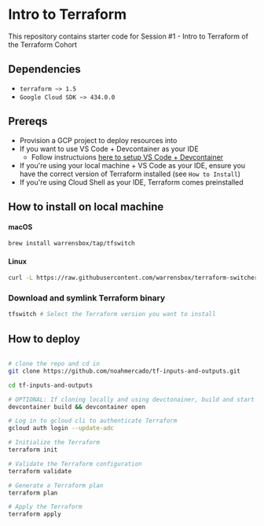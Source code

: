 # Intro to Terraform
This repository contains starter code for Session #1 - Intro to Terraform of the Terraform Cohort

## Dependencies
- `terraform ~> 1.5`
- `Google Cloud SDK ~> 434.0.0`

## Prereqs
- Provision a GCP project to deploy resources into
- If you want to use VS Code + Devcontainer as your IDE
  - Follow instructuions [here to setup VS Code + Devcontainer ](https://code.visualstudio.com/docs/devcontainers/tutorial)
- If you're using your local machine + VS Code as your IDE, ensure you have the correct version of Terraform installed (see `How to Install`)
- If you're using Cloud Shell as your IDE, Terraform comes preinstalled

## How to install on local machine
#### macOS
``` bash
brew install warrensbox/tap/tfswitch  
```
  
#### Linux
``` bash
curl -L https://raw.githubusercontent.com/warrensbox/terraform-switcher/release/install.sh | bash
```

### Download and symlink Terraform binary
``` bash
tfswitch # Select the Terraform version you want to install
```

## How to deploy
```bash

# clone the repo and cd in
git clone https://github.com/noahmercado/tf-inputs-and-outputs.git

cd tf-inputs-and-outputs

# OPTIONAL: If cloning locally and using devctonainer, build and start the VS Code devcontainer which includes all the required tooling to depoy
devcontainer build && devcontainer open

# Log in to gcloud cli to authenticate Terraform
gcloud auth login --update-adc

# Initialize the Terraform
terraform init

# Validate the Terraform configuration
terraform validate

# Generate a Terraform plan
terraform plan

# Apply the Terraform
terraform apply
```
